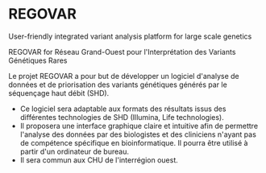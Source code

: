 # REGOVAR
User-friendly integrated variant analysis platform for large scale genetics

REGOVAR for Réseau Grand-Ouest pour l'Interprétation des Variants Génétiques Rares

Le projet REGOVAR a pour but de développer un logiciel d'analyse de données et de priorisation des variants génétiques générés par le séquençage haut débit (SHD).
- Ce logiciel sera adaptable aux formats des résultats issus des différentes technologies de SHD (Illumina, Life technologies).
- Il proposera une interface graphique claire et intuitive afin de permettre l'analyse des données par des biologistes et des cliniciens n'ayant pas de compétence spécifique en bioinformatique. Il pourra être utilisé à partir d'un ordinateur de bureau.
- Il sera commun aux CHU de l'interrégion ouest.
